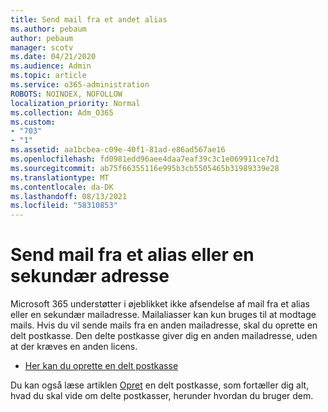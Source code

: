 ```yaml
---
title: Send mail fra et andet alias
ms.author: pebaum
author: pebaum
manager: scotv
ms.date: 04/21/2020
ms.audience: Admin
ms.topic: article
ms.service: o365-administration
ROBOTS: NOINDEX, NOFOLLOW
localization_priority: Normal
ms.collection: Adm_O365
ms.custom:
- "703"
- "1"
ms.assetid: aa1bcbea-c09e-40f1-81ad-e86ad567ae16
ms.openlocfilehash: fd0981edd96aee4daa7eaf39c3c1e069911ce7d1
ms.sourcegitcommit: ab75f66355116e995b3cb5505465b31989339e28
ms.translationtype: MT
ms.contentlocale: da-DK
ms.lasthandoff: 08/13/2021
ms.locfileid: "58310853"
---
```

# <a name="send-email-from-an-alias-or-secondary-address"></a>Send mail fra et alias eller en sekundær adresse

Microsoft 365 understøtter i øjeblikket ikke afsendelse af mail fra et alias eller en sekundær mailadresse. Mailaliasser kan kun bruges til at modtage mails. Hvis du vil sende mails fra en anden mailadresse, skal du oprette en delt postkasse. Den delte postkasse giver dig en anden mailadresse, uden at der kræves en anden licens.
  
- [Her kan du oprette en delt postkasse](https://portal.office.com/AdminPortal/Home#/AssistedGuide/addemailoptions)

Du kan også læse artiklen [Opret](https://docs.microsoft.com/microsoft-365/admin/email/create-a-shared-mailbox) en delt postkasse, som fortæller dig alt, hvad du skal vide om delte postkasser, herunder hvordan du bruger dem.